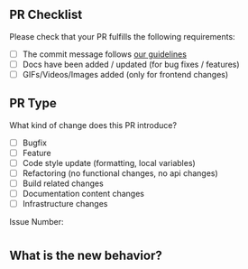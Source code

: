 ## PR Checklist

Please check that your PR fulfills the following requirements:

- [ ] The commit message follows [our guidelines](https://github.com/g-ravity/quizbud/wiki/Commit-message-convention)
- [ ] Docs have been added / updated (for bug fixes / features)
- [ ] GIFs/Videos/Images added (only for frontend changes)

## PR Type

What kind of change does this PR introduce?

<!-- Please check the one that applies to this PR using "x". -->

- [ ] Bugfix
- [ ] Feature
- [ ] Code style update (formatting, local variables)
- [ ] Refactoring (no functional changes, no api changes)
- [ ] Build related changes
- [ ] Documentation content changes
- [ ] Infrastructure changes

Issue Number:

#

## What is the new behavior?
